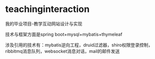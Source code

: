 # teachinginteraction
我的毕业项目-教学互动网站设计与实现

技术与框架方面是spring boot+mysql+mybatis+thymeleaf

涉及引用的技术有：mybatis逆向工程，druid过滤器，shiro权限登录控制，ribbitmq消息队列，websocket消息对话，mail的邮件发送
